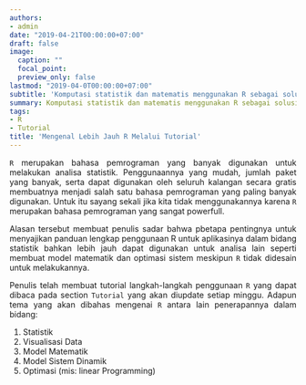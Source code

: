 ```yaml
---
authors:
- admin
date: "2019-04-21T00:00:00+07:00"
draft: false
image:
  caption: ""
  focal_point: 
  preview_only: false
lastmod: "2019-04-0T00:00:00+07:00"
subtitle: 'Komputasi statistik dan matematis menggunakan R sebagai solusi bahasa pemrograman sumber terbuka. :rocket:'
summary: Komputasi statistik dan matematis menggunakan R sebagai solusi bahasa pemrograman sumber terbuka.
tags:
- R
- Tutorial
title: 'Mengenal Lebih Jauh R Melalui Tutorial'
---
```


<style>
body{
text-align: justify}
</style>

`R` merupakan bahasa pemrograman yang banyak digunakan untuk melakukan analisa statistik. Penggunaannya yang mudah, jumlah paket yang banyak, serta dapat digunakan oleh seluruh kalangan secara gratis membuatnya menjadi salah satu bahasa pemrograman yang paling banyak digunakan. Untuk itu sayang sekali jika kita tidak menggunakannya karena `R` merupakan bahasa pemrograman yang sangat powerfull.

Alasan tersebut membuat penulis sadar bahwa pbetapa pentingnya untuk menyajikan panduan lengkap penggunaan R untuk aplikasinya dalam bidang statistik bahkan lebih jauh dapat digunakan untuk analisa lain seperti membuat model matematik dan optimasi sistem meskipun `R` tidak didesain untuk melakukannya.

Penulis telah membuat tutorial langkah-langkah penggunaan `R` yang dapat dibaca pada section `Tutorial` yang akan diupdate setiap minggu. Adapun tema yang akan dibahas mengenai `R` antara lain penerapannya dalam bidang:

1. Statistik
2. Visualisasi Data
3. Model Matematik
4. Model Sistem Dinamik
5. Optimasi (mis: linear Programming)

